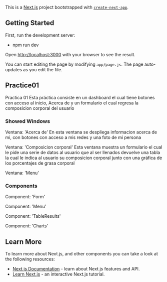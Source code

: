 This is a [Next.js](https://nextjs.org/) project bootstrapped with [`create-next-app`](https://github.com/vercel/next.js/tree/canary/packages/create-next-app).

## Getting Started

First, run the development server:

- npm run dev

Open [http://localhost:3000](http://localhost:3000) with your browser to see the result.

You can start editing the page by modifying `app/page.js`. The page auto-updates as you edit the file.

## Practice01

Practica 01
Esta práctica consiste en un dashboard el cual tiene botones con acceso al inicio, Acerca de y un formulario el cual regresa la composicion corporal del usuario

### Showed Windows

Ventana: 'Acerca de'
En esta ventana se despliega informacion acerca de mi, con botones con acceso a mis redes y una foto de mi persona

Ventana: 'Composicion corporal'
Esta ventana muestra un formulario el cual le pide una serie de datos al usuario que al ser llenados devuelve una tabla la cual le indica al usuario su composicion corporal junto con una gráfica de los porcentajes de grasa corporal

Ventana: 'Menu'

### Components

Component: 'Form'

Component: 'Menu'

Component: 'TableResults'

Component: 'Charts'

## Learn More

To learn more about Next.js, and other components you can take a look at the following resources:

- [Next.js Documentation](https://nextjs.org/docs) - learn about Next.js features and API.
- [Learn Next.js](https://nextjs.org/learn) - an interactive Next.js tutorial.
